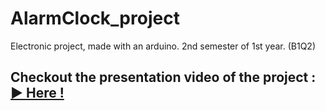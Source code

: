 # AlarmClock_project
Electronic project, made with an arduino. 2nd semester of 1st year. (B1Q2)

## Checkout the presentation video of the project : [ ▶ Here !](https://www.youtube.com/watch?v=15glpM7gzbQ&ab_channel=ManonDiana)
